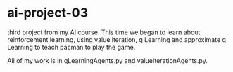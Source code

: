 # ai-project-03

third project from my AI course. This time we began to learn about reinforcement learning, using value iteration, q Learning and approximate q Learning to teach pacman to play the game.

All of my work is in qLearningAgents.py and valueIterationAgents.py. 

